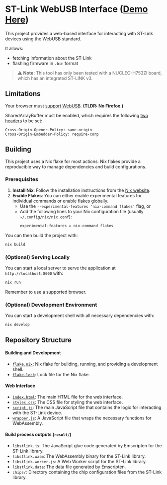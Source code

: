 # ST-Link WebUSB Interface ([Demo Here](https://master.stm-webusb.pages.dev/))

This project provides a web-based interface for interacting with ST-Link devices
using the WebUSB standard.

It allows:
- fetching information about the ST-Link
- flashing firmware in `.bin` format

> :warning: **Note:** This tool has only been tested with a NUCLEO-H753ZI board,
> which has an integrated ST-LINK v3.


## Limitations

Your browser must [support WebUSB](https://developer.mozilla.org/en-US/docs/Web/API/USB#browser_compatibility). **(TLDR: No Firefox.)**

SharedArrayBuffer must be enabled, which requires the following [two headers](https://developer.mozilla.org/en-US/docs/Web/JavaScript/Reference/Global_Objects/SharedArrayBuffer#security_requirements) to be set:
``` http
Cross-Origin-Opener-Policy: same-origin
Cross-Origin-Embedder-Policy: require-corp
```


## Building

This project uses a Nix flake for most actions. Nix flakes provide a reproducible way
to manage dependencies and build configurations.

### Prerequisites

1. **Install Nix**: Follow the installation instructions from the [Nix website](https://nixos.org/download.html).
2. **Enable Flakes**: You can either enable experimental features for individual commands or enable flakes globally.
   - Use the `--experimental-features 'nix-command flakes'` flag, or
   - Add the following lines to your Nix configuration file (usually `~/.config/nix/nix.conf`):
     ```sh
     experimental-features = nix-command flakes
     ```


You can then build the project with:

```sh
nix build
```

### (Optional) Serving Locally

You can start a local server to serve the application at `http://localhost:8000` with:
```sh
nix run
```
Remember to use a supported browser.

### (Optional) Development Environment

You can start a development shell with all necessary dependencies with:
```sh
nix develop
```


## Repository Structure

#### Building and Development
- [`flake.nix`](flake.nix): Nix flake for building, running, and providing a development shell.
- [`flake.lock`](flake.lock): Lock file for the Nix flake.

#### Web Interface
- [`index.html`](index.html): The main HTML file for the web interface.
- [`styles.css`](styles.css): The CSS file for styling the web interface.
- [`script.js`](script.js): The main JavaScript file that contains the logic for interacting with the ST-Link device.
- [`wrapper.js`](wrapper.js): A JavaScript file that wraps the necessary functions for WebAssembly.

#### Build process outputs (`result/`)
- `libstlink.js`: The JavaScript glue code generated by Emscripten for the ST-Link library.
- `libstlink.wasm`: The WebAssembly binary for the ST-Link library.
- `libstlink.worker.js`: A Web Worker script for the ST-Link library.
- `libstlink.data`: The data file generated by Emscripten.
- `chips/`: Directory containing the chip configuration files from the ST-Link library.
